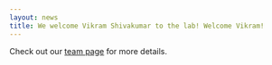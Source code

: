 ```yaml
---
layout: news
title: We welcome Vikram Shivakumar to the lab! Welcome Vikram!
---
```


Check out our <a href="/team">team page</a> for more details.